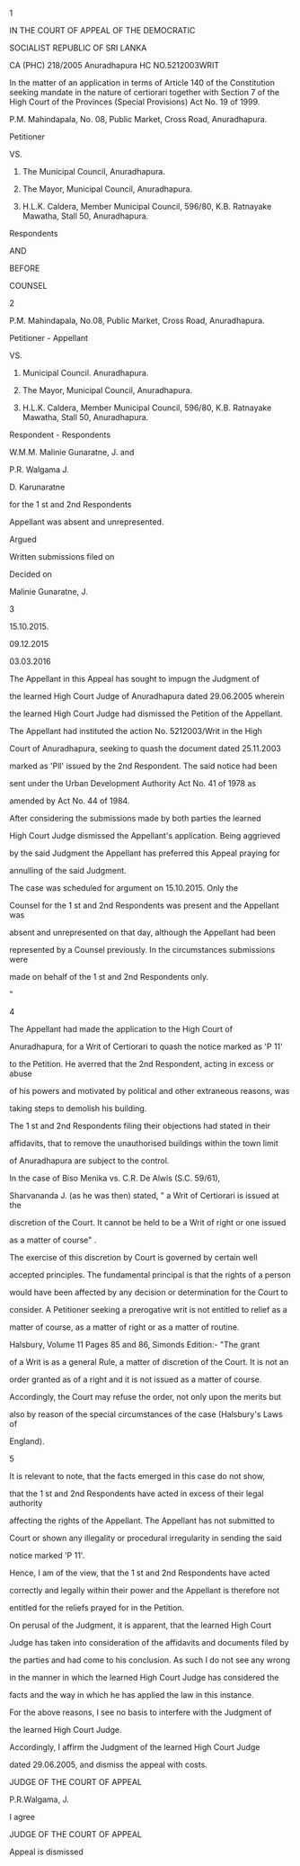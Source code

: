 1

IN THE COURT OF APPEAL OF THE DEMOCRATIC

SOCIALIST REPUBLIC OF SRI LANKA

CA (PHC) 218/2005 Anuradhapura HC NO.5212003WRIT

In the matter of an application in terms of Article 140 of the Constitution seeking mandate in the nature of certiorari together with Section 7 of the High Court of the Provinces (Special Provisions) Act No. 19 of 1999.

P.M. Mahindapala, No. 08, Public Market, Cross Road, Anuradhapura.

Petitioner

VS.

1. The Municipal Council, Anuradhapura.

2. The Mayor, Municipal Council, Anuradhapura.

3. H.L.K. Caldera, Member Municipal Council, 596/80, K.B. Ratnayake Mawatha, Stall 50, Anuradhapura.

Respondents

AND

BEFORE

COUNSEL

2

P.M. Mahindapala, No.08, Public Market, Cross Road, Anuradhapura.

Petitioner - Appellant

VS.

1. Municipal Council. Anuradhapura.

2. The Mayor, Municipal Council, Anuradhapura.

3. H.L.K. Caldera, Member Municipal Council, 596/80, K.B. Ratnayake Mawatha, Stall 50, Anuradhapura.

Respondent - Respondents

W.M.M. Malinie Gunaratne, J. and

P.R. Walgama J.

D. Karunaratne

for the 1 st and 2nd Respondents

Appellant was absent and unrepresented.

Argued

Written submissions filed on

Decided on

Malinie Gunaratne, J.

3

15.10.2015.

09.12.2015

03.03.2016

The Appellant in this Appeal has sought to impugn the Judgment of

the learned High Court Judge of Anuradhapura dated 29.06.2005 wherein

the learned High Court Judge had dismissed the Petition of the Appellant.

The Appellant had instituted the action No. 5212003/Writ in the High

Court of Anuradhapura, seeking to quash the document dated 25.11.2003

marked as 'Pll' issued by the 2nd Respondent. The said notice had been

sent under the Urban Development Authority Act No. 41 of 1978 as

amended by Act No. 44 of 1984.

After considering the submissions made by both parties the learned

High Court Judge dismissed the Appellant's application. Being aggrieved

by the said Judgment the Appellant has preferred this Appeal praying for

annulling of the said Judgment.

The case was scheduled for argument on 15.10.2015. Only the

Counsel for the 1 st and 2nd Respondents was present and the Appellant was

absent and unrepresented on that day, although the Appellant had been

represented by a Counsel previously. In the circumstances submissions were

made on behalf of the 1 st and 2nd Respondents only.

"

4

The Appellant had made the application to the High Court of

Anuradhapura, for a Writ of Certiorari to quash the notice marked as 'P 11'

to the Petition. He averred that the 2nd Respondent, acting in excess or abuse

of his powers and motivated by political and other extraneous reasons, was

taking steps to demolish his building.

The 1 st and 2nd Respondents filing their objections had stated in their

affidavits, that to remove the unauthorised buildings within the town limit

of Anuradhapura are subject to the control.

In the case of Biso Menika vs. C.R. De Alwis (S.C. 59/61),

Sharvananda J. (as he was then) stated, " a Writ of Certiorari is issued at the

discretion of the Court. It cannot be held to be a Writ of right or one issued

as a matter of course" .

The exercise of this discretion by Court is governed by certain well

accepted principles. The fundamental principal is that the rights of a person

would have been affected by any decision or determination for the Court to

consider. A Petitioner seeking a prerogative writ is not entitled to relief as a

matter of course, as a matter of right or as a matter of routine.

Halsbury, Volume 11 Pages 85 and 86, Simonds Edition:- "The grant

of a Writ is as a general Rule, a matter of discretion of the Court. It is not an

order granted as of a right and it is not issued as a matter of course.

Accordingly, the Court may refuse the order, not only upon the merits but

also by reason of the special circumstances of the case (Halsbury's Laws of

England).

5

It is relevant to note, that the facts emerged in this case do not show,

that the 1 st and 2nd Respondents have acted in excess of their legal authority

affecting the rights of the Appellant. The Appellant has not submitted to

Court or shown any illegality or procedural irregularity in sending the said

notice marked 'P 11'.

Hence, I am of the view, that the 1 st and 2nd Respondents have acted

correctly and legally within their power and the Appellant is therefore not

entitled for the reliefs prayed for in the Petition.

On perusal of the Judgment, it is apparent, that the learned High Court

Judge has taken into consideration of the affidavits and documents filed by

the parties and had come to his conclusion. As such I do not see any wrong

in the manner in which the learned High Court Judge has considered the

facts and the way in which he has applied the law in this instance.

For the above reasons, I see no basis to interfere with the Judgment of

the learned High Court Judge.

Accordingly, I affirm the Judgment of the learned High Court Judge

dated 29.06.2005, and dismiss the appeal with costs.

JUDGE OF THE COURT OF APPEAL

P.R.Walgama, J.

I agree

JUDGE OF THE COURT OF APPEAL

Appeal is dismissed